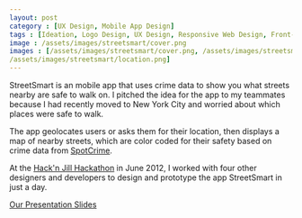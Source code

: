 ```yaml
---
layout: post
category : [UX Design, Mobile App Design]
tags : [Ideation, Logo Design, UX Design, Responsive Web Design, Front-End Web Development]
image : /assets/images/streetsmart/cover.png
images : [/assets/images/streetsmart/cover.png, /assets/images/streetsmart/street-exp.png, /assets/images/streetsmart/welcome.png, 
/assets/images/streetsmart/location.png]
---
```

<p class="description">
StreetSmart is an mobile app that uses crime data to show you what streets nearby are safe to walk on. I pitched the idea for the app to my teammates because I had recently moved to New York City and worried about which places were safe to walk. 
</p>
<p class="description">
The app geolocates users or asks them for their location, then displays a map of nearby streets, which are color coded for their safety based on crime data from <a href="http://www.google.com/url?q=http%3A%2F%2Fwww.spotcrime.com%2Fny%2Fnew%2520york&sa=D&sntz=1&usg=AFQjCNHed_AVaA7U4R5SE4e226_7abMWXQ">SpotCrime</a>.
</p>
<p class="description">
At the <a href="http://hacknjill.com/">Hack'n Jill Hackathon</a> in June 2012, I worked with four other designers and developers to design and prototype the app StreetSmart in just a day.
</p>

<p><a class = "button large" href="/assets/pdf/StreeetSmart-Presentation.pdf">Our Presentation Slides</a></p>
